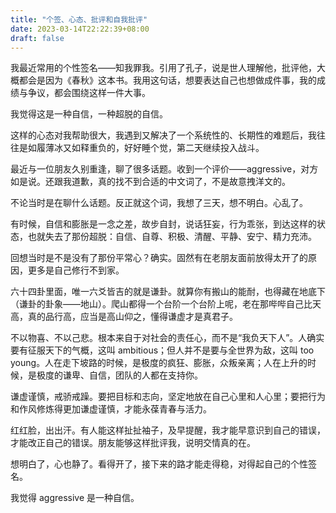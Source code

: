 ```yaml
---
title: "个签、心态、批评和自我批评"
date: 2023-03-14T22:22:39+08:00
draft: false
---
```


我最近常用的个性签名——知我罪我。引用了孔子，说是世人理解他，批评他，大概都会是因为《春秋》这本书。我用这句话，想要表达自己也想做成件事，我的成绩与争议，都会围绕这样一件大事。

我觉得这是一种自信，一种超脱的自信。

这样的心态对我帮助很大，我遇到又解决了一个系统性的、长期性的难题后，我往往是如履薄冰又如释重负的，好好睡个觉，第二天继续投入战斗。

最近与一位朋友久别重逢，聊了很多话题。收到一个评价——aggressive，对方如是说。还跟我道歉，真的找不到合适的中文词了，不是故意拽洋文的。

不论当时是在聊什么话题。反正就这个词，我想了三天，想不明白。心乱了。

有时候，自信和膨胀是一念之差，故步自封，说话狂妄，行为乖张，到达这样的状态，也就失去了那份超脱：自信、自尊、积极、清醒、平静、安宁、精力充沛。

回想当时是不是没有了那份平常心？确实。固然有在老朋友面前放得太开了的原因，更多是自己修行不到家。

六十四卦里面，唯一六爻皆吉的就是谦卦。就算你有搬山的能耐，也得藏在地底下（谦卦的卦象——地山）。爬山都得一个台阶一个台阶上呢，老在那哔哔自己比天高，真的品行高，应当是高山仰之，懂得谦虚才是真君子。

不以物喜、不以己悲。根本来自于对社会的责任心，而不是“我负天下人”。人确实要有征服天下的气概，这叫 ambitious；但人并不是要与全世界为敌，这叫 too young。人在走下坡路的时候，是极度的疯狂、膨胀，众叛亲离；人在上升的时候，是极度的谦卑、自信，团队的人都在支持你。

谦虚谨慎，戒骄戒躁。要把目标和志向，坚定地放在自己心里和人心里；要把行为和作风修炼得更加谦虚谨慎，才能永葆青春与活力。

红红脸，出出汗。有人能这样扯扯袖子，及早提醒，我才能早意识到自己的错误，才能改正自己的错误。朋友能够这样批评我，说明交情真的在。

想明白了，心也静了。看得开了，接下来的路才能走得稳，对得起自己的个性签名。

我觉得 aggressive 是一种自信。